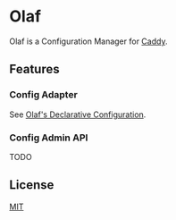 # Olaf

Olaf is a Configuration Manager for [Caddy](https://caddyserver.com/).

## Features

### Config Adapter

See [Olaf's Declarative Configuration](caddyconfig/adapter).

### Config Admin API

TODO

## License

[MIT](LICENSE)
